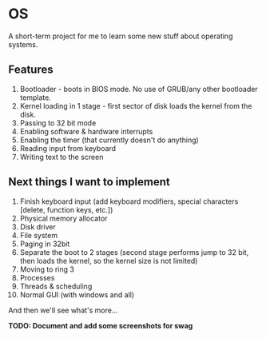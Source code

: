 # OS

A short-term project for me to learn some new stuff about operating systems.

## Features

1. Bootloader - boots in BIOS mode. No use of GRUB/any other bootloader template.
1. Kernel loading in 1 stage - first sector of disk loads the kernel from the disk.
1. Passing to 32 bit mode
1. Enabling software & hardware interrupts
1. Enabling the timer (that currently doesn't do anything)
1. Reading input from keyboard
1. Writing text to the screen

## Next things I want to implement

1. Finish keyboard input (add keyboard modifiers, special characters [delete, function keys, etc.])
1. Physical memory allocator
1. Disk driver
1. File system
1. Paging in 32bit
1. Separate the boot to 2 stages (second stage performs jump to 32 bit, then loads the kernel, so the kernel size is not limited)
1. Moving to ring 3
1. Processes
1. Threads & scheduling
1. Normal GUI (with windows and all)

And then we'll see what's more...

**TODO: Document and add some screenshots for swag**